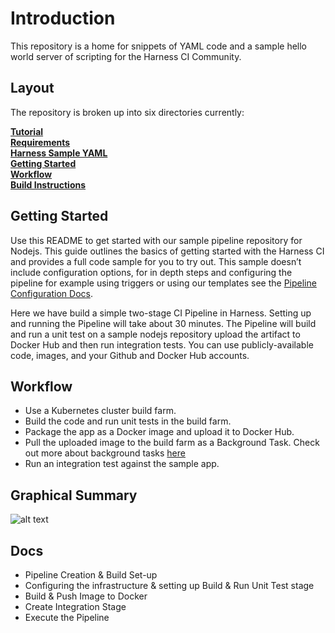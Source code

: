 Introduction
========================
This repository is a home for snippets of YAML code and a sample hello world server of scripting for the Harness CI Community.

## Layout

The repository is broken up into six directories currently:

**[Tutorial](docs/tutorial.md)**<br>
**[Requirements](docs/requirements.md)**<br>
**[Harness Sample YAML](https://github.com/codewdhruv/Nodejs-Sample-Pipeline/tree/main/.harness)**<br>
**[Getting Started](#GettingStarted)**<br>
**[Workflow](#Workflow)**<br>
**[Build Instructions](docs/build.md)**<br>


## Getting Started

Use this README to get started with our sample pipeline repository for Nodejs. This guide outlines the basics of getting started with the Harness CI and provides a full code sample for you to try out.
This sample doesn’t include configuration options, for in depth steps and configuring the pipeline for example using triggers or using our templates see the  [Pipeline Configuration Docs](#).

Here we have build a simple two-stage CI Pipeline in Harness. Setting up and running the Pipeline will take about 30 minutes.
The Pipeline will build and run a unit test on a sample nodejs repository upload the artifact to Docker Hub and then run integration tests.
You can use publicly-available code, images, and your Github and Docker Hub accounts.

## Workflow

- Use a Kubernetes cluster build farm.
- Build the code and run unit tests in the build farm.
- Package the app as a Docker image and upload it to Docker Hub.
- Pull the uploaded image to the build farm as a Background Task. Check out more about background tasks [here](google.com)
- Run an integration test against the sample app.

## Graphical Summary

![alt text](https://files.helpdocs.io/i5nl071jo5/articles/x0d77ktjw8/1611599684642/image.png)

## Docs

- Pipeline Creation & Build Set-up
- Configuring the infrastructure & setting up Build & Run Unit Test stage
- Build & Push Image to Docker
- Create Integration Stage
- Execute the Pipeline
